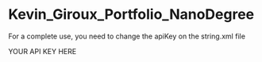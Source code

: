 # Kevin_Giroux_Portfolio_NanoDegree

For a complete use, you need to change the apiKey on the string.xml file 

   <string name="apiKey">YOUR API KEY HERE</string>
